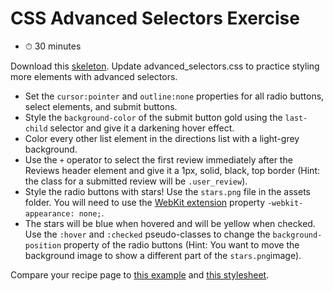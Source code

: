 # CSS Advanced Selectors Exercise

- ⏱ 30 minutes

Download this [skeleton](http://assets.aaonline.io/fullstack/html-css/micro-projects/advanced_selectors/skeleton.zip). Update advanced_selectors.css to practice styling more elements with advanced selectors.

- Set the `cursor:pointer` and `outline:none` properties for all radio buttons, select elements, and submit buttons.
- Style the `background-color` of the submit button gold using the `last-child` selector and give it a darkening hover effect.
- Color every other list element in the directions list with a light-grey background.
- Use the `+` operator to select the first review immediately after the Reviews header element and give it a 1px, solid, black, top border (Hint: the class for a submitted review will be `.user_review`).
- Style the radio buttons with stars! Use the `stars.png` file in the assets folder. You will need to use the [WebKit extension](https://developer.mozilla.org/en-US/docs/Web/CSS/WebKit_Extensions) property `-webkit-appearance: none;`.
- The stars will be blue when hovered and will be yellow when checked. Use the `:hover` and `:checked` pseudo-classes to change the `background-position` property of the radio buttons (Hint: You want to move the background image to show a different part of the `stars.png`image).

Compare your recipe page to [this example](http://assets.aaonline.io/fullstack/html-css/projects/micro-projects/advanced_selectors/solution/example.html) and [this stylesheet](http://assets.aaonline.io/fullstack/html-css/projects/micro-projects/advanced_selectors/advanced_selectors.css).